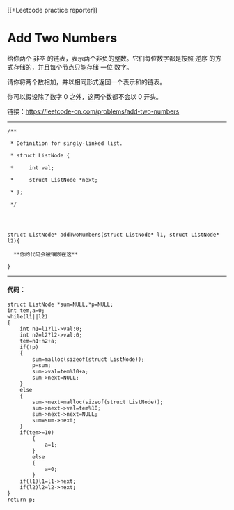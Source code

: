 [[+Leetcode practice reporter]]

# Add Two Numbers

给你两个 非空 的链表，表示两个非负的整数。它们每位数字都是按照 逆序 的方式存储的，并且每个节点只能存储 一位 数字。

请你将两个数相加，并以相同形式返回一个表示和的链表。

你可以假设除了数字 0 之外，这两个数都不会以 0 开头。

链接：https://leetcode-cn.com/problems/add-two-numbers

-----

```
/**

 * Definition for singly-linked list.

 * struct ListNode {

 *     int val;

 *     struct ListNode *next;

 * };

 */

  
  

struct ListNode* addTwoNumbers(struct ListNode* l1, struct ListNode* l2){

  **你的代码会被镶嵌在这**

}
```

----
#### 代码：
```
struct ListNode *sum=NULL,*p=NULL;
int tem,a=0;
while(l1||l2)
{
	int n1=l1?l1->val:0;
	int n2=l2?l2->val:0;
	tem=n1+n2+a;
	if(!p)
	{
		sum=malloc(sizeof(struct ListNode));
		p=sum;
		sum->val=tem%10+a;
		sum->next=NULL;
	}
	else
	{
		sum->next=malloc(sizeof(struct ListNode));
		sum->next->val=tem%10;
		sum->next->next=NULL;
		sum=sum->next;
	}
	if(tem>=10)
		{
			a=1;
		}
		else
		{
			a=0;
		}
	if(l1)l1=l1->next;
	if(l2)l2=l2->next;
}
return p;

```

